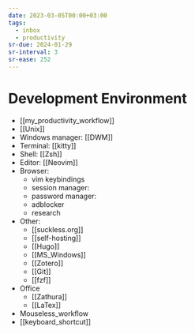 ```yaml
---
date: 2023-03-05T00:00+03:00
tags:
  - inbox
  - productivity
sr-due: 2024-01-29
sr-interval: 3
sr-ease: 252
---
```


# Development Environment

<!-- NEXT: review this -->

- [[my_productivity_workflow]]
- [[Unix]]
- Windows manager: [[DWM]]
- Terminal: [[kitty]]
- Shell: [[Zsh]]
- Editor: [[Neovim]]
- Browser:
  - vim keybindings <!-- TODO: add materials -->
  - session manager:
  - password manager:
  - adblocker
  - research
- Other:
  - [[suckless.org]]
  - [[self-hosting]]
  - [[Hugo]]
  - [[MS_Windows]]
  - [[Zotero]]
  - [[Git]]
  - [[fzf]]
- Office
  - [[Zathura]]
  - [[LaTex]]
- Mouseless_workflow
- [[keyboard_shortcut]]
